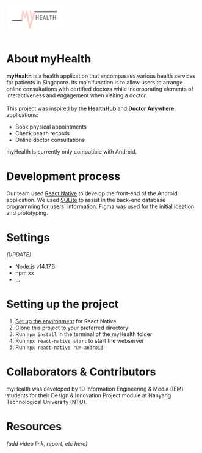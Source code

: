 <img src="https://github.com/naboleh/myHealth/blob/2351bf7daea8826d228badb692fffeac78a087df/app/icon/logopink.png" width=30% height="30%" align="left"> <br /><br /><br /><br /><br />

# About myHealth
**myHealth** is a health application that encompasses various health services for patients in Singapore. Its main function is to allow users to arrange online consultations with certified doctors while incorporating elements of interactiveness and engagement when visiting a doctor. <br /><br />
This project was inspired by the **[HealthHub](https://www.healthhub.sg/)** and **[Doctor Anywhere](https://doctoranywhere.com/)** applications:
- Book physical appointments
- Check health records
- Online doctor consultations

myHealth is currently only compatible with Android.

# Development process

Our team used [React Native](https://reactnative.dev/) to develop the front-end of the Android application. We used [SQLite](https://www.sqlite.org/index.html) to assist in the back-end database programming for users' information. [Figma](https://www.figma.com/login) was used for the initial ideation and prototyping. 

# Settings
*(UPDATE)*
- Node.js v14.17.6
- npm xx
- ...

# Setting up the project
1. [Set up the environment](https://reactnative.dev/docs/environment-setup) for React Native
2. Clone this project to your preferred directory
3. Run ``npm install`` in the terminal of the myHealth folder
4. Run ``npx react-native start`` to start the webserver
5. Run ``npx react-native run-android`` 


# Collaborators & Contributors
myHealth was developed by 10 Information Engineering & Media (IEM) students for their Design & Innovation Project module at Nanyang Technological University (NTU).

# Resources 
*(add video link, report, etc here)*
